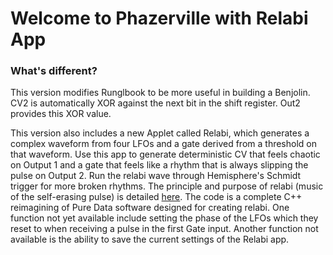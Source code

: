 Welcome to Phazerville with Relabi App
===

### What's different?

This version modifies Runglbook to be more useful in building a Benjolin. CV2 is automatically XOR against the next bit in the shift register. Out2 provides this XOR value.

This version also includes a new Applet called Relabi, which generates a complex waveform from four LFOs and a gate derived from a threshold on that waveform. Use this app to generate deterministic CV that feels chaotic on Output 1 and a gate that feels like a rhythm that is always slipping the pulse on Output 2. Run the relabi wave through Hemisphere's Schmidt trigger for more broken rhythms. The principle and purpose of relabi (music of the self-erasing pulse) is detailed [here](http://www.johnberndt.org/relabi/). The code is a complete C++ reimagining of Pure Data software designed for creating relabi. One function not yet available include setting the phase of the LFOs which they reset to when receiving a pulse in the first Gate input. Another function not available is the ability to save the current settings of the Relabi app.

